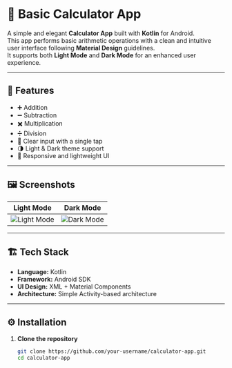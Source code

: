 # 🧮 Basic Calculator App

A simple and elegant **Calculator App** built with **Kotlin** for Android.  
This app performs basic arithmetic operations with a clean and intuitive user interface following **Material Design** guidelines.  
It supports both **Light Mode** and **Dark Mode** for an enhanced user experience.

---

## 🚀 Features

- ➕ Addition
- ➖ Subtraction
- ✖️ Multiplication
- ➗ Division
- 🧹 Clear input with a single tap
- 🌗 Light & Dark theme support
- 📱 Responsive and lightweight UI

---

## 🖼️ Screenshots

| Light Mode | Dark Mode |
|-------------|------------|
| ![Light Mode](https://i.postimg.cc/fkwTP6VT/Screenshot1.png) | ![Dark Mode](https://i.postimg.cc/t72CG26x/Screenshot2.png) |

---

## 🏗️ Tech Stack

- **Language:** Kotlin
- **Framework:** Android SDK
- **UI Design:** XML + Material Components
- **Architecture:** Simple Activity-based architecture

---

## ⚙️ Installation

1. **Clone the repository**
   ```bash
   git clone https://github.com/your-username/calculator-app.git
   cd calculator-app
